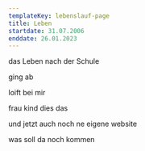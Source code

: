```yaml
---
templateKey: lebenslauf-page
title: Leben
startdate: 31.07.2006
enddate: 26.01.2023
---
```

das Leben nach der Schule

ging ab

loift bei mir

frau kind dies das

und jetzt auch noch ne eigene website

was soll da noch kommen